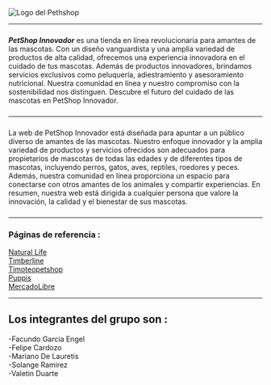 ![Logo del Pethshop](
    <img src="logo.jpeg" alt="Descripción del logo" width="200" height="200">)

---
###
***PetShop Innovador*** es una tienda en línea revolucionaria para amantes de las mascotas. Con un diseño vanguardista y una amplia variedad de productos de alta calidad, ofrecemos una experiencia innovadora en el cuidado de tus mascotas. Además de productos innovadores, brindamos servicios exclusivos como peluquería, adiestramiento y asesoramiento nutricional. Nuestra comunidad en línea y nuestro compromiso con la sostenibilidad nos distinguen. Descubre el futuro del cuidado de las mascotas en PetShop Innovador.
###
---
###
La web de PetShop Innovador está diseñada para apuntar a un público diverso de amantes de las mascotas. Nuestro enfoque innovador y la amplia variedad de productos y servicios ofrecidos son adecuados para propietarios de mascotas de todas las edades y de diferentes tipos de mascotas, incluyendo perros, gatos, aves, reptiles, roedores y peces. Además, nuestra comunidad en línea proporciona un espacio para conectarse con otros amantes de los animales y compartir experiencias. En resumen, nuestra web está dirigida a cualquier persona que valore la innovación, la calidad y el bienestar de sus mascotas.
###
---
### Páginas de referencia : ###
[Natural Life](https://www.natural-life.com.ar/)    
[Timberline](https://www.timberline.com.ar/)    
[Timoteopetshop](https://www.timoteopetshop.com/)    
[Puppis](https://www.puppis.com.ar/)    
[MercadoLibre](https://www.mercadolibre.com.ar/)  

---
## Los integrantes del grupo son : ## 
-Facundo Garcia Engel   
-Felipe Cardozo    
-Mariano De Lauretis    
-Solange Ramirez    
-Valetin Duarte    
